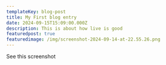 ```yaml
---
templateKey: blog-post
title: My First blog entry
date: 2024-09-15T15:09:00.000Z
description: This is about how live is good
featuredpost: true
featuredimage: /img/screenshot-2024-09-14-at-22.55.26.png
---
```

See this screenshot
